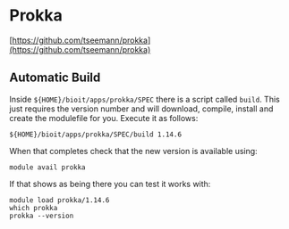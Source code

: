 # Prokka

[https://github.com/tseemann/prokka](https://github.com/tseemann/prokka)

## Automatic Build

Inside `${HOME}/bioit/apps/prokka/SPEC` there is a script called `build`. This just requires the version number and will download, compile, install and create the modulefile for you. Execute it as follows:

    ${HOME}/bioit/apps/prokka/SPEC/build 1.14.6

When that completes check that the new version is available using:

    module avail prokka

If that shows as being there you can test it works with:

    module load prokka/1.14.6
    which prokka
    prokka --version

